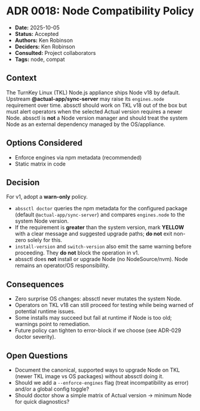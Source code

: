 # ADR 0018: Node Compatibility Policy

- **Date:** 2025-10-05
- **Status:** Accepted
- **Authors:** Ken Robinson
- **Deciders:** Ken Robinson
- **Consulted:** Project collaborators
- **Tags:** node, compat

## Context
The TurnKey Linux (TKL) Node.js appliance ships Node v18 by default. Upstream **@actual-app/sync-server** may raise its `engines.node` requirement over time. abssctl should work on TKL v18 out of the box but must alert operators when the selected Actual version requires a newer Node. abssctl is **not** a Node version manager and should treat the system Node as an external dependency managed by the OS/appliance.

## Options Considered
- Enforce engines via npm metadata (recommended)
- Static matrix in code

## Decision
For v1, adopt a **warn-only** policy.

- `abssctl doctor` queries the npm metadata for the configured package (default `@actual-app/sync-server`) and compares `engines.node` to the system Node version.
- If the requirement is **greater** than the system version, mark **YELLOW** with a clear message and suggested upgrade paths; **do not** exit non-zero solely for this.
- `install-version` and `switch-version` also emit the same warning before proceeding. They **do not** block the operation in v1.
- abssctl does **not** install or upgrade Node (no NodeSource/nvm). Node remains an operator/OS responsibility.

## Consequences
- Zero surprise OS changes: abssctl never mutates the system Node.
- Operators on TKL v18 can still proceed for testing while being warned of potential runtime issues.
- Some installs may succeed but fail at runtime if Node is too old; warnings point to remediation.
- Future policy can tighten to error-block if we choose (see ADR-029 doctor severity).

## Open Questions
- Document the canonical, supported ways to upgrade Node on TKL (newer TKL image vs OS packages) without abssctl doing it.
- Should we add a `--enforce-engines` flag (treat incompatibility as error) and/or a global config toggle?
- Should doctor show a simple matrix of Actual version → minimum Node for quick diagnostics?
